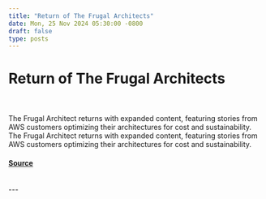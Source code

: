 ```yaml
---
title: "Return of The Frugal Architects"
date: Mon, 25 Nov 2024 05:30:00 -0800
draft: false
type: posts
---
```

# Return of The Frugal Architects

<br/>

<br/>
The Frugal Architect returns with expanded content, featuring stories from AWS customers optimizing their architectures for cost and sustainability.
<br/>
The Frugal Architect returns with expanded content, featuring stories from AWS customers optimizing their architectures for cost and sustainability.

#### [Source](https://www.allthingsdistributed.com/2024/11/return-of-the-frugal-architect.html?utm_campaign=inbound&utm_source=rss)

<br/>
---
